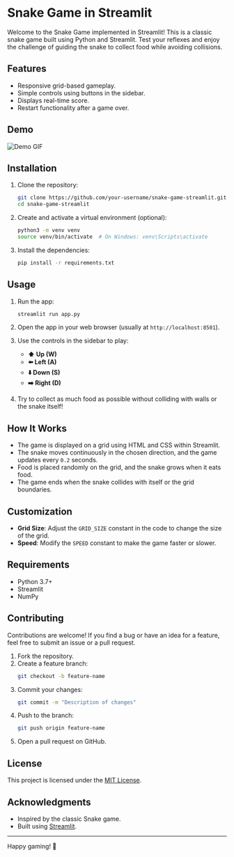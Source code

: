 # Snake Game in Streamlit

Welcome to the Snake Game implemented in Streamlit! This is a classic snake game built using Python and Streamlit. Test your reflexes and enjoy the challenge of guiding the snake to collect food while avoiding collisions.

## Features
- Responsive grid-based gameplay.
- Simple controls using buttons in the sidebar.
- Displays real-time score.
- Restart functionality after a game over.

## Demo
![Demo GIF](demo.gif)

## Installation

1. Clone the repository:
   ```bash
   git clone https://github.com/your-username/snake-game-streamlit.git
   cd snake-game-streamlit
   ```

2. Create and activate a virtual environment (optional):
   ```bash
   python3 -m venv venv
   source venv/bin/activate  # On Windows: venv\Scripts\activate
   ```

3. Install the dependencies:
   ```bash
   pip install -r requirements.txt
   ```

## Usage

1. Run the app:
   ```bash
   streamlit run app.py
   ```

2. Open the app in your web browser (usually at `http://localhost:8501`).

3. Use the controls in the sidebar to play:
   - **⬆️ Up (W)**
   - **⬅️ Left (A)**
   - **⬇️ Down (S)**
   - **➡️ Right (D)**

4. Try to collect as much food as possible without colliding with walls or the snake itself!

## How It Works
- The game is displayed on a grid using HTML and CSS within Streamlit.
- The snake moves continuously in the chosen direction, and the game updates every `0.2` seconds.
- Food is placed randomly on the grid, and the snake grows when it eats food.
- The game ends when the snake collides with itself or the grid boundaries.

## Customization
- **Grid Size**: Adjust the `GRID_SIZE` constant in the code to change the size of the grid.
- **Speed**: Modify the `SPEED` constant to make the game faster or slower.

## Requirements
- Python 3.7+
- Streamlit
- NumPy

## Contributing

Contributions are welcome! If you find a bug or have an idea for a feature, feel free to submit an issue or a pull request.

1. Fork the repository.
2. Create a feature branch:
   ```bash
   git checkout -b feature-name
   ```
3. Commit your changes:
   ```bash
   git commit -m "Description of changes"
   ```
4. Push to the branch:
   ```bash
   git push origin feature-name
   ```
5. Open a pull request on GitHub.

## License

This project is licensed under the [MIT License](LICENSE).

## Acknowledgments
- Inspired by the classic Snake game.
- Built using [Streamlit](https://streamlit.io/).

---

Happy gaming! 🐍

